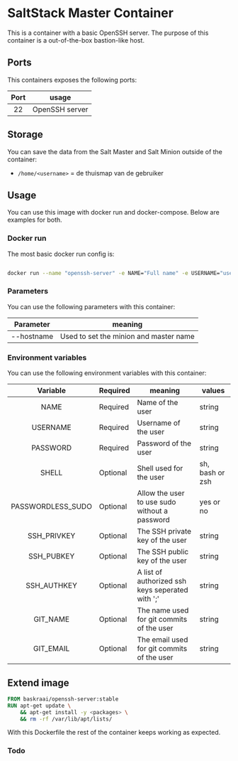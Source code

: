 # SaltStack Master Container

This is a container with a basic OpenSSH server.
The purpose of this container is a out-of-the-box bastion-like host.

## Ports

This containers exposes the following ports:

| Port | usage |
| :---: | --- |
| 22 | OpenSSH server |

## Storage

You can save the data from the Salt Master and Salt Minion outside of the container:

- `/home/<username>` = de thuismap van de gebruiker

## Usage

You can use this image with docker run and docker-compose.
Below are examples for both.

### Docker run

The most basic docker run config is:

```bash

docker run --name "openssh-server" -e NAME="Full name" -e USERNAME="username" -e PASSWORD="password" baskraai/openssh-server

```

### Parameters

You can use the following parameters with this container:

| Parameter | meaning |
| :---: | --- |
| --hostname | Used to set the minion and master name |

### Environment variables

You can use the following environment variables with this container:

| Variable | Required | meaning | values |
| :---: | --- | --- | --- |
| NAME | Required | Name of the user | string
| USERNAME | Required | Username of the user | string
| PASSWORD | Required | Password of the user | string
| SHELL | Optional | Shell used for the user | sh, bash or zsh
| PASSWORDLESS_SUDO | Optional | Allow the user to use sudo without a password | yes or no
| SSH_PRIVKEY | Optional | The SSH private key of the user | string
| SSH_PUBKEY | Optional | The SSH public key of the user | string
| SSH_AUTHKEY | Optional | A list of authorized ssh keys seperated with ';' | string
| GIT_NAME | Optional | The name used for git commits of the user | string
| GIT_EMAIL | Optional | The email used for git commits of the user | string

## Extend image

```Dockerfile
FROM baskraai/openssh-server:stable
RUN apt-get update \
    && apt-get install -y <packages> \
    && rm -rf /var/lib/apt/lists/
```

With this Dockerfile the rest of the container keeps working as expected.

### Todo
